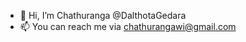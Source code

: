 - 👋 Hi, I’m Chathuranga @DalthotaGedara
- 📫 You can reach me via chathurangawi@gmail.com

<!---
DalthotaGedara/DalthotaGedara is a ✨ special ✨ repository because its `README.md` (this file) appears on your GitHub profile.
You can click the Preview link to take a look at your changes.
--->

